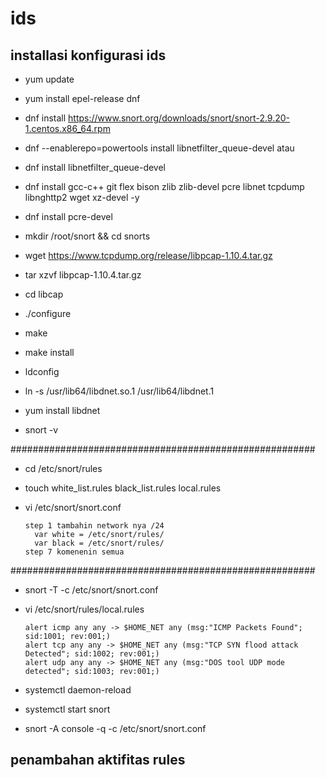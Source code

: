 # ids

## installasi konfigurasi ids
- yum update
- yum install epel-release dnf
- dnf install https://www.snort.org/downloads/snort/snort-2.9.20-1.centos.x86_64.rpm

- dnf --enablerepo=powertools install libnetfilter_queue-devel
atau
- dnf install libnetfilter_queue-devel

- dnf install gcc-c++ git flex bison zlib zlib-devel pcre libnet tcpdump libnghttp2 wget xz-devel -y
- dnf install pcre-devel

- mkdir /root/snort && cd snorts
- wget https://www.tcpdump.org/release/libpcap-1.10.4.tar.gz
- tar xzvf libpcap-1.10.4.tar.gz
- cd libcap
- ./configure
- make
- make install

- ldconfig
- ln -s /usr/lib64/libdnet.so.1 /usr/lib64/libdnet.1
- yum install libdnet
- snort -v

#######################################################
- cd /etc/snort/rules
- touch white_list.rules black_list.rules local.rules

- vi /etc/snort/snort.conf
  ```
  step 1 tambahin network nya /24
    var white = /etc/snort/rules/
    var black = /etc/snort/rules/
  step 7 komenenin semua
  ```

#######################################################
- snort -T -c /etc/snort/snort.conf

- vi /etc/snort/rules/local.rules
  ```
  alert icmp any any -> $HOME_NET any (msg:"ICMP Packets Found"; sid:1001; rev:001;)
  alert tcp any any -> $HOME_NET any (msg:"TCP SYN flood attack Detected"; sid:1002; rev:001;)
  alert udp any any -> $HOME_NET any (msg:"DOS tool UDP mode detected"; sid:1003; rev:001;)
  ```

- systemctl daemon-reload
- systemctl start snort
- snort -A console -q -c /etc/snort/snort.conf

## penambahan aktifitas rules